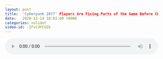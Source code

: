 ```yaml
---
layout: post
title:  'Cyberpunk 2077' Players Are Fixing Parts of the Game Before CD Projekt
date:   2020-12-14 18:01:00 +0000
categories: solidot
video-id: -IFvCdYCUZk
---
```


<audio src="/assets/2ae6d274a9dfd9c7ee82f641bf46bb1e.mp3" style="width: 100%;" controls></audio>

